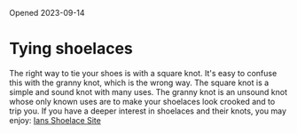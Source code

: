 Opened 2023-09-14


# Tying shoelaces

The right way to tie your shoes is with a square knot. It's easy to confuse this with the granny knot, which is the wrong way. The square knot is a simple and sound knot with many uses. The granny knot is an unsound knot whose only known uses are to make your shoelaces look crooked and to trip you. 
If you have a deeper interest in shoelaces and their knots, you may enjoy: [Ians Shoelace Site](https://www.fieggen.com/shoelace/)


